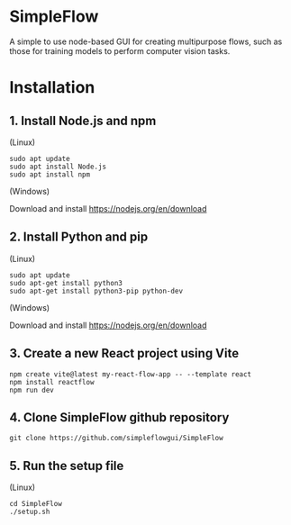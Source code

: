 # SimpleFlow
A simple to use node-based GUI for creating multipurpose flows, such as those for training models to perform computer vision tasks.

# Installation
## 1. Install Node.js and npm

(Linux)
```code
sudo apt update
sudo apt install Node.js
sudo apt install npm
```

(Windows)

Download and install https://nodejs.org/en/download

## 2. Install Python and pip

(Linux)
```code
sudo apt update
sudo apt-get install python3
sudo apt-get install python3-pip python-dev
```

(Windows)

Download and install https://nodejs.org/en/download

## 3. Create a new React project using Vite
```code
npm create vite@latest my-react-flow-app -- --template react
npm install reactflow
npm run dev
```

## 4. Clone SimpleFlow github repository
```code
git clone https://github.com/simpleflowgui/SimpleFlow
```

## 5. Run the setup file

(Linux)
```code
cd SimpleFlow
./setup.sh
```




